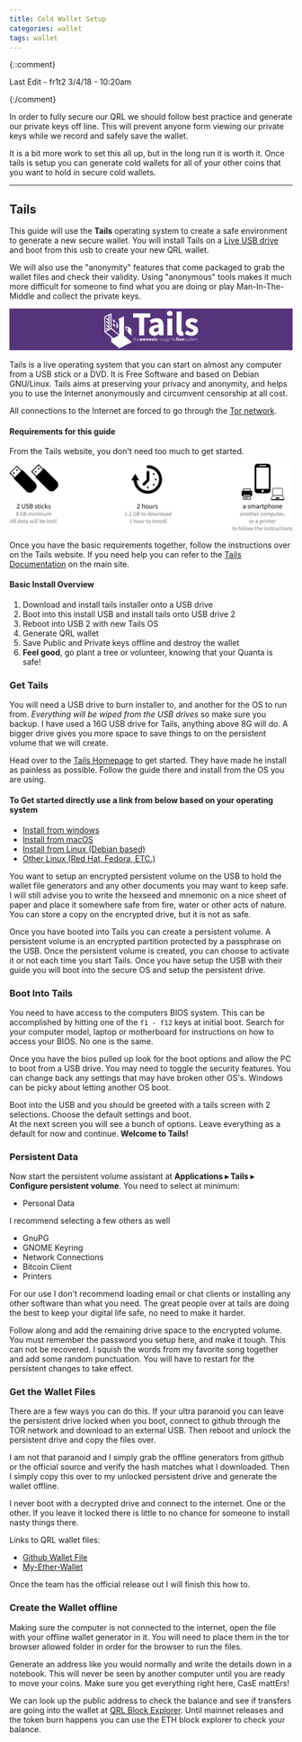 ```yaml
---
title: Cold Wallet Setup
categories: wallet
tags: wallet
---
```


{::comment}

Last Edit - fr1t2 3/4/18 - 10:20am

{:/comment}


In order to fully secure our QRL we should follow best practice and generate our private keys off line. This will prevent anyone form viewing our private keys while we record and safely save the wallet.

 It is a bit more work to set this all up, but in the long run it is worth it. Once tails is setup you can generate cold wallets for all of your other coins that you want to hold in secure cold wallets.

* * *

## Tails

This guide will use the **Tails** operating system to create a safe environment to generate a new secure wallet. You will install Tails on a [Live USB drive](https://en.wikipedia.org/wiki/Live_USB) and boot from this usb to create your new QRL wallet. 

We will also use the "anonymity" features that come packaged to grab the wallet files and check their validity. Using "anonymous" tools makes it much more difficult for someone to find what you are doing or play Man-In-The-Middle and collect the private keys.

<a href="https://tails.boum.org/about/index.en.html"> ![Tails Logo](/assets/wallet/tails-logo-flat-inverted-med.png)</a>

Tails is a live operating system that you can start on almost any computer from a USB stick or a DVD. It is Free Software and based on Debian GNU/Linux. Tails aims at preserving your privacy and anonymity, and helps you to use the Internet anonymously and circumvent censorship at all cost. 

All connections to the Internet are forced to go through the [Tor network](https://www.torproject.org/).

#### Requirements for this guide

From the Tails website, you don't need too much to get started.

![Tails Logo](/assets/wallet/tailsRequire.png)

Once you have the basic requirements together, follow the instructions over on the Tails website. If you need help you can refer to the [Tails Documentation](https://tails.boum.org/doc/index.en.html) on the main site.

#### Basic Install Overview

1. Download and install tails installer onto a USB drive
2. Boot into this install USB and install tails onto USB drive 2
3. Reboot into USB 2 with new Tails OS 
4. Generate QRL wallet
5. Save Public and Private keys offline and destroy the wallet
6. **Feel good**, go plant a tree or volunteer, knowing that your Quanta is safe!

### Get Tails

You will need a USB drive to burn installer to, and another for the OS to run from. *Everything will be wiped from the USB drives* so make sure you backup. I have used a 16G USB drive for Tails, anything above 8G will do. A bigger drive gives you more space to save things to on the persistent volume that we will create.

Head over to the [Tails Homepage](https://tails.boum.org/install/index.en.html) to get started. They have made he install as painless as possible. Follow the guide there and install from the OS you are using. 

#### To Get started directly use a link from below based on your operating system

*   [Install from windows](https://tails.boum.org/install/win/usb-overview/index.en.html)
*   [Install from macOS](https://tails.boum.org/install/mac/index.en.html)
*   [Install from Linux (Debian based)](https://tails.boum.org/install/debian/index.en.html)
* [Other Linux (Red Hat, Fedora, ETC.)](https://tails.boum.org/install/linux/index.en.html)

You want to setup an encrypted persistent volume on the USB to hold the wallet file generators and any other documents you may want to keep safe. I will still advise you to write the hexseed and mnemonic on a nice sheet of paper and place it somewhere safe from fire, water or other acts of nature. You can store a copy on the encrypted drive, but it is not as safe.

Once you have booted into Tails you can create a persistent volume. A persistent volume is an encrypted partition protected by a passphrase on the USB. Once the persistent volume is created, you can choose to activate it or not each time you start Tails. Once you have setup the USB with their guide you will boot into the secure OS and setup the persistent drive.

### Boot Into Tails

You need to have access to the computers BIOS system. This can be accomplished by hitting one of the `f1 - f12` keys at initial boot. Search for your computer model, laptop or motherboard for instructions on how to access your BIOS. No one is the same.

Once you have the bios pulled up look for the boot options and allow the PC to boot from a USB drive. You may need to toggle the security features. You can change back any settings that may have broken other OS's. Windows can be picky about letting another OS boot.

Boot into the USB and you should be greeted with a tails screen with 2 selections. Choose the default settings and boot.  
At the next screen you will see a bunch of options. Leave everything as a default for now and continue. **Welcome to Tails!**

### Persistent Data

Now start the persistent volume assistant at **Applications ▸ Tails ▸ Configure persistent volume**. You need to select at minimum:

*   Personal Data

I recommend selecting a few others as well

*   GnuPG
*   GNOME Keyring
*   Network Connections
*   Bitcoin Client
*   Printers

For our use I don't recommend loading email or chat clients or installing any other software than what you need. The great people over at tails are doing the best to keep your digital life safe, no need to make it harder.

Follow along and add the remaining drive space to the encrypted volume. You must remember the password you setup here, and make it tough. This can not be recovered. I squish the words from my favorite song together and add some random punctuation. You will have to restart for the persistent changes to take effect.

### Get the Wallet Files

There are a few ways you can do this. If your ultra paranoid you can leave the persistent drive locked when you boot, connect to github through the TOR network and download to an external USB. Then reboot and unlock the persistent drive and copy the files over.

I am not that paranoid and I simply grab the offline generators from github or the official source and verify the hash matches what I downloaded. Then I simply copy this over to my unlocked persistent drive and generate the wallet offline.

I never boot with a decrypted drive and connect to the internet. One or the other. If you leave it locked there is little to no chance for someone to install nasty things there.

Links to QRL wallet files:

*   [Github Wallet File](https://github.com/theQRL/qrl-wallet)
*   [My-Ether-Wallet](https://github.com/kvhnuke/etherwallet/releases/tag/v3.11.3.2)

Once the team has the official release out I will finish this how to.

### Create the Wallet offline

Making sure the computer is not connected to the internet, open the file with your offline wallet generator in it. You will need to place them in the tor browser allowed folder in order for the browser to run the files.

Generate an address like you would normally and write the details down in a notebook. This will never be seen by another computer until you are ready to move your coins. Make sure you get everything right here, CasE mattErs!

We can look up the public address to check the balance and see if transfers are going into the wallet at [QRL Block Explorer](https://explorer.theqrl.org/). Until mainnet releases and the token burn happens you can use the ETH block explorer to check your balance.



